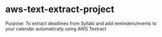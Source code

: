 # aws-text-extract-project

Purpose: To extract deadlines from Syllabi and add reminders/events to your calendar automatically using AWS Textract
